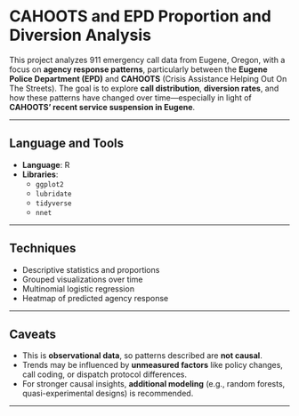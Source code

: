 # CAHOOTS and EPD Proportion and Diversion Analysis

This project analyzes 911 emergency call data from Eugene, Oregon, with a focus on **agency response patterns**, particularly between the **Eugene Police Department (EPD)** and **CAHOOTS** (Crisis Assistance Helping Out On The Streets). The goal is to explore **call distribution**, **diversion rates**, and how these patterns have changed over time—especially in light of **CAHOOTS’ recent service suspension in Eugene**.

---

## Language and Tools

- **Language**: R  
- **Libraries**:  
  - `ggplot2`  
  - `lubridate`  
  - `tidyverse`  
  - `nnet`

---

## Techniques

- Descriptive statistics and proportions  
- Grouped visualizations over time  
- Multinomial logistic regression  
- Heatmap of predicted agency response

---

## Caveats

- This is **observational data**, so patterns described are **not causal**.
- Trends may be influenced by **unmeasured factors** like policy changes, call coding, or dispatch protocol differences.
- For stronger causal insights, **additional modeling** (e.g., random forests, quasi-experimental designs) is recommended.

---
